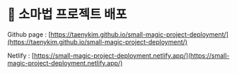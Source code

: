 # 🔮 소마법 프로젝트 배포

Github page : [https://taenykim.github.io/small-magic-project-deployment/](https://taenykim.github.io/small-magic-project-deployment/)

Netlify : [https://small-magic-project-deployment.netlify.app/](https://small-magic-project-deployment.netlify.app/)
